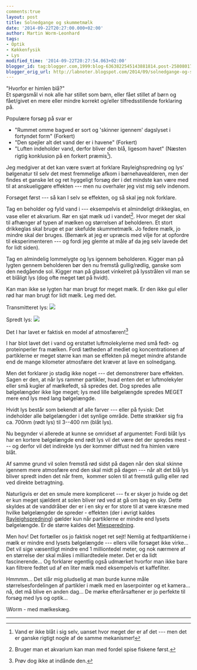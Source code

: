 ```yaml
---
comments:true
layout: post
title: Solnedgange og skummetmælk
date: '2014-09-22T20:27:00.000+02:00'
author: Martin Worm-Leonhard
tags:
- Optik
- Køkkenfysik
- Lys
modified_time: '2014-09-22T20:27:54.063+02:00'
blogger_id: tag:blogger.com,1999:blog-6363822545143881814.post-2580801781710666278
blogger_orig_url: http://labnoter.blogspot.com/2014/09/solnedgange-og-skummetmlk.html
---
```


"Hvorfor er himlen blå?"  
Et spørgsmål vi nok alle har stillet som børn, eller fået stillet af
børn og fået/givet en mere eller mindre korrekt og/eller
tilfredsstillende forklaring på.

Populære forsøg på svar er 

- "Rummet omme bagved er sort og 'skinner
    igennem' dagslyset i fortyndet form" (Forkert) 
- "Den spejler alt det vand
    der er i havene" (Forkert) 
- "Luften indeholder vand, derfor bliver den
    blå, ligesom havet" (Næsten rigtig konklusion på en forkert
    præmis[^1]).

Jeg medgiver at det kan være svært at forklare Rayleighspredning og lys'
bølgenatur til selv det mest fremmelige afkom i børnehavealderen, men
der findes et ganske let og ret hyggeligt forsøg der i det mindste kan
være med til at anskueliggøre effekten --- men nu overhaler jeg vist mig
selv indenom.

Forsøget først --- så kan I selv se effekten, og så skal jeg nok
forklare.

Tag en beholder og fyld vand i --- eksempelvis et almindeligt drikkeglas,
en vase eller et akvarium. 
Rør en sjat mælk ud i vandet[^2]. 
Hvor meget
der skal til afhænger af typen af mælken og størrelsen af beholderen.
Et stort drikkeglas skal bruge et par skefulde skummetmælk. Jo federe
mælk, jo mindre skal der bruges. (Bemærk at jeg er upræcis med vilje for
at opfordre til eksperimenteren --- og fordi jeg glemte at måle af da jeg
selv lavede det for lidt siden).

Tag en almindelig lommelygte og lys igennem beholderen. Kigger man på
lygten gennem beholderen bør den nu fremstå gullig/rødlig, ganske som
den nedgående sol. Kigger man på glasset vinkelret på lysstrålen vil man
se et blåligt lys (dog ofte meget tæt på hvidt).

Kan man ikke se lygten har man brugt for meget mælk. Er den ikke gul
eller rød har man brugt for lidt mælk. Leg med det.

Transmitteret lys:
[![]({{site.url}}/images/-_qurtPRpDxc/VCBjiaGJflI/AAAAAAAACdg/GrZOwHDFH5s/s1600/2014-09-22%2B19.18.42.jpg)]({{site.url}}/images/-_qurtPRpDxc/VCBjiaGJflI/AAAAAAAACdg/GrZOwHDFH5s/s1600/2014-09-22%2B19.18.42.jpg)

Spredt lys:
[![]({{site.url}}/images/-WeMgr1FDvx4/VCBjiX5KrpI/AAAAAAAACdk/tdOmIX3C4dI/s1600/2014-09-22%2B19.19.02.jpg)]({{site.url}}/images/-WeMgr1FDvx4/VCBjiX5KrpI/AAAAAAAACdk/tdOmIX3C4dI/s1600/2014-09-22%2B19.19.02.jpg)

Det I har lavet er faktisk en model af atmosfæren![^3] 

I har blot lavet det i vand og erstattet luftmolekylerne med små fedt- og
proteinperler fra mælken. Fordi tætheden af mediet og koncentrationen af
partiklerne er meget større kan man se effekten på meget mindre afstande
end de mange kilometer atmosfære det kræver at lave en solnedgang.

Men det forklarer jo stadig ikke noget --- det demonstrerer bare effekten.
Sagen er den, at når lys rammer partikler, hvad enten det er
luftmolekyler eller små kugler af mælkefedt, så spredes det. Dog
spredes alle bølgelængder ikke lige meget; lys med lille bølgelængde
spredes MEGET mere end lys med lang bølgelængde. 

Hvidt lys består som
bekendt af alle farver --- eller på fysisk: Det indeholder alle
bølgelængder i det synlige område. Dette strækker sig fra ca. 700nm
(rødt lys) til 3--400 nm (blåt lys).

Nu begynder vi allerede at kunne se omridset af argumentet: Fordi blåt
lys har en kortere bølgelængde end rødt lys vil det være det der spredes
mest --- og derfor vil det indirekte lys der kommer diffust ned fra himlen
være blåt. 

Af samme grund vil solen fremstå rød sidst på dagen når den
skal skinne igennem mere atmosfære end den skal midt på dagen --- når alt
det blå lys bliver spredt inden det når frem,  kommer solen til at
fremstå gullig eller rød ved direkte betragtning.

Naturligvis er det en smule mere kompliceret --- fx er skyer jo hvide og
det er kun meget sjældent at solen bliver rød ved at gå om bag en sky.
Dette skyldes at de vanddråber der er i en sky er for store til at være
kræsne med hvilke bølgelængder de spreder - effekten (der i øvrigt
kaldes [Rayleighspredning](http://en.wikipedia.org/wiki/Rayleigh_scattering))
gælder kun når partiklerne er mindre end lysets bølgelængde. 
Er de større kaldes det
[Miesperedning](http://en.wikipedia.org/wiki/Mie_scattering).

Men hov! Det fortæller os jo faktisk noget ret sejt! Nemlig at
fedtpartiklerne i mælk er mindre end lysets bølgelængde --- ellers ville
forsøget ikke virke... Det vil sige væsentligt mindre end 1 milliontedel
meter, og nok nærmere af en størrelse der skal måles i milliardtedele
meter. Det er da lidt fascinerende... Og forklarer egentlig også
udmærket hvorfor man ikke bare kan filtrere fedtet ud af en liter mælk
med eksempelvis et kaffefilter.

Hmmmm... Det slår mig pludselig at man burde kunne måle
størrelsesfordelingen af partikler i mælk med en laserpointer og et
kamera... nå, det må blive en anden dag... De mørke efterårsaftener er
jo perfekte til forsøg med lys og optik...

\\Worm - med mælkeskæg.

------------------------------------------------------------------------

[^1]: Vand er ikke blåt i sig selv, uanset hvor meget der er af det ---
    men det er ganske rigtigt nogle af de samme mekanismer!

[^2]: Bruger man et akvarium kan man med fordel spise fiskene først.

[^3]: Prøv dog ikke at indånde den.
